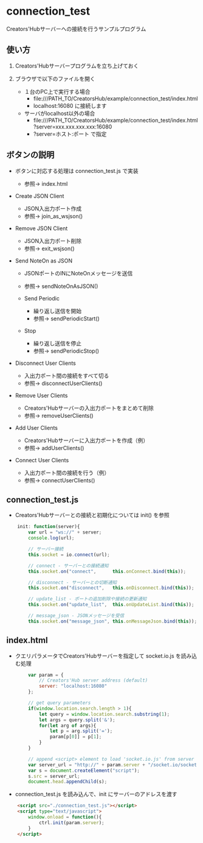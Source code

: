 # connection_test
Creators'Hubサーバーへの接続を行うサンプルプログラム

## 使い方
1. Creators'Hubサーバープログラムを立ち上げておく

2. ブラウザで以下のファイルを開く
    - １台のPC上で実行する場合
        - file:///PATH_TO/CreatorsHub/example/connection_test/index.html
        - localhost:16080 に接続します
    - サーバがlocalhost以外の場合
        - file:///PATH_TO/CreatorsHub/example/connection_test/index.html?server=xxx.xxx.xxx.xxx:16080
        - ?server=ホスト:ポート で指定

## ボタンの説明

- ボタンに対応する処理は connection_test.js で実装
    - 参照→ index.html

- Create JSON Client
    - JSON入出力ポート作成
    - 参照→ join_as_wsjson()

- Remove JSON Client
    - JSON入出力ポート削除
    - 参照→ exit_wsjson()

- Send NoteOn as JSON
	- JSONポートのINにNoteOnメッセージを送信
    - 参照→ sendNoteOnAsJSON()

    - Send Periodic
        - 繰り返し送信を開始
        - 参照→ sendPeriodicStart()
    - Stop
        - 繰り返し送信を停止
        - 参照→ sendPeriodicStop()

- Disconnect User Clients
    - 入出力ポート間の接続をすべて切る
    - 参照→ disconnectUserClients()

- Remove User Clients
    - Creators'Hubサーバーの入出力ポートをまとめて削除
    - 参照→ removeUserClients()

- Add User Clients
    - Creators'Hubサーバーに入出力ポートを作成（例）
    - 参照→ addUserClients()

- Connect User Clients
    - 入出力ポート間の接続を行う（例）
    - 参照→ connectUserClients()

## connection_test.js

- Creators'Hubサーバーとの接続と初期化については init() を参照
``` javascript
	init: function(server){
        var url = "ws://" + server;
        console.log(url);

        // サーバー接続
		this.socket = io.connect(url);

		// connect - サーバーとの接続通知
		this.socket.on("connect",      this.onConnect.bind(this));

		// disconnect - サーバーとの切断通知
		this.socket.on("disconnect",   this.onDisconnect.bind(this));

		// update_list - ポートの追加削除や接続の更新通知
		this.socket.on("update_list",  this.onUpdateList.bind(this));

		// message_json - JSONメッセージを受信
		this.socket.on("message_json", this.onMessageJson.bind(this));
```

## index.html

- クエリパラメータでCreators'Hubサーバーを指定して socket.io.js を読み込む処理
``` javascript
        var param = {
            // Creators'Hub server address (default)
            server: "localhost:16080"
        };

        // get query parameters
        if(window.location.search.length > 1){
            let query = window.location.search.substring(1);
            let args = query.split('&');
            for(let arg of args){
                let p = arg.split('=');
                param[p[0]] = p[1];
            }
        }

        // append <script> element to load 'socket.io.js' from server
        var server_url = "http://" + param.server + "/socket.io/socket.io.js";
        var s = document.createElement("script");
        s.src = server_url;
        document.head.appendChild(s);
```

- connection_test.js を読み込んで、init にサーバーのアドレスを渡す
``` html
    <script src="./connection_test.js"></script>
    <script type="text/javascript">
        window.onload = function(){
            ctrl.init(param.server);
        }
    </script>
```
